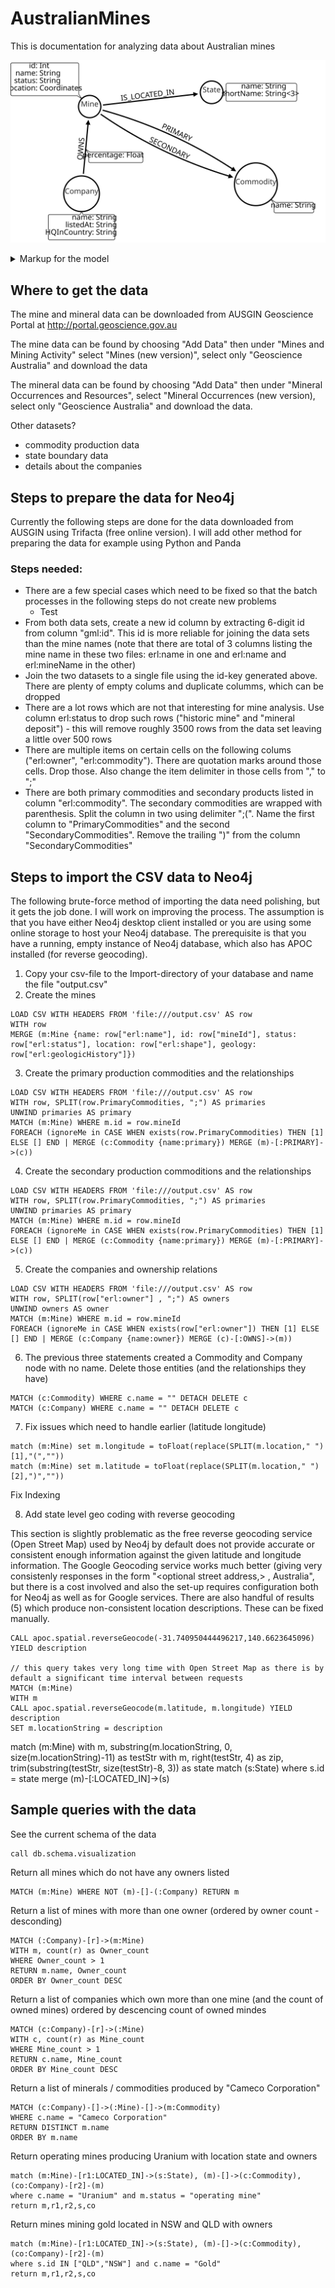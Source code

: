 # AustralianMines
This is documentation for analyzing data about Australian mines

![](img/australian_mines.svg)

<details>
  <summary>Markup for the model</summary>
  
Markup for defining data model using the Arrows graph diagraming tool at http://www.apcjones.com/arrows/#
```
<ul class="graph-diagram-markup" data-internal-scale="1.45" data-external-scale="1">
  <li class="node" data-node-id="0" data-x="170.58362237338358" data-y="-373.75836181640625">
    <span class="caption">State</span><dl class="properties"><dt>name</dt><dd>String</dd><dt>shortName</dt><dd>String&lt;3&gt;</dd></dl></li>
  <li class="node" data-node-id="3" data-x="-390.9741100442819" data-y="-307.93059881802293">
    <span class="caption">Mine</span><dl class="properties"><dt>id</dt><dd>Int</dd><dt>name</dt><dd>String</dd><dt>status</dt><dd>String</dd><dt>location</dt><dd>Coordinates</dd></dl></li>
  <li class="node" data-node-id="4" data-x="374.19542089001914" data-y="50.68015052532327">
    <span class="caption">Commodity</span><dl class="properties"><dt>name</dt><dd>String</dd></dl></li>
  <li class="node" data-node-id="5" data-x="-428.21492688409234" data-y="94.45329468825771">
    <span class="caption">Company</span><dl class="properties"><dt>name</dt><dd>String</dd><dt>listedAt</dt><dd>String</dd><dt>HQInCountry</dt><dd>String</dd></dl></li>
  <li class="relationship" data-from="3" data-to="0">
    <span class="type">IS_LOCATED_IN</span>
  </li>
  <li class="relationship" data-from="5" data-to="3">
    <span class="type">OWNS</span><dl class="properties"><dt>percentage</dt><dd>Float</dd></dl></li>
  <li class="relationship" data-from="3" data-to="4">
    <span class="type">PRIMARY</span>
  </li>
  <li class="relationship" data-from="3" data-to="4">
    <span class="type">SECONDARY</span>
  </li>
</ul>
```
</details>

## Where to get the data

The mine and mineral data can be downloaded from AUSGIN Geoscience Portal at http://portal.geoscience.gov.au

The mine data can be found by choosing "Add Data" then under "Mines and Mining Activity" select "Mines (new version)", select only "Geoscience Australia" and download the data

The mineral data can be found by choosing "Add Data" then under "Mineral Occurrences and Resources", select "Mineral Occurrences (new version), select only "Geoscience Australia" and download the data.

Other datasets?
* commodity production data
* state boundary data
* details about the companies

## Steps to prepare the data for Neo4j

Currently the following steps are done for the data downloaded from AUSGIN using Trifacta (free online version). I will add other method for preparing the data for example using Python and Panda

### Steps needed:
* There are a few special cases which need to be fixed so that the batch processes in the following steps do not create new problems
    * Test
* From both data sets, create a new id column by extracting 6-digit id from column "gml:id". This id is more reliable for joining the data sets than the mine names (note that there are total of 3 columns listing the mine name in these two files: erl:name in one and erl:name and erl:mineName in the other)
* Join the two datasets to a single file using the id-key generated above. There are plenty of empty colums and duplicate columms, which can be dropped
* There are a lot rows which are not that interesting for mine analysis. Use column erl:status to drop such rows ("historic mine" and "mineral deposit") - this will remove roughly 3500 rows from the data set leaving a little over 500 rows
* There are multiple items on certain cells on the following colums ("erl:owner", "erl:commodity"). There are quotation marks around those cells. Drop those. Also change the item delimiter in those cells from "," to ";"
* There are both primary commodities and secondary products listed in column "erl:commodity". The secondary commodities are wrapped with parenthesis. Split the column in two using delimiter ";(". Name the first column to "PrimaryCommodities" and the second "SecondaryCommodities". Remove the trailing ")" from the column "SecondaryCommodities"

## Steps to import the CSV data to Neo4j

The following brute-force method of importing the data need polishing, but it gets the job done. I will work on improving the process.
The assumption is that you have either Neo4j desktop client installed or you are using some online storage to host your Neo4j database. The prerequisite is that you have a running, empty instance of Neo4j database, which also has APOC installed (for reverse geocoding).

1. Copy your csv-file to the Import-directory of your database and name the file "output.csv"
2. Create the mines
```
LOAD CSV WITH HEADERS FROM 'file:///output.csv' AS row
WITH row
MERGE (m:Mine {name: row["erl:name"], id: row["mineId"], status: row["erl:status"], location: row["erl:shape"], geology: row["erl:geologicHistory"]})
```
3. Create the primary production commodities and the relationships
```
LOAD CSV WITH HEADERS FROM 'file:///output.csv' AS row
WITH row, SPLIT(row.PrimaryCommodities, ";") AS primaries
UNWIND primaries AS primary
MATCH (m:Mine) WHERE m.id = row.mineId
FOREACH (ignoreMe in CASE WHEN exists(row.PrimaryCommodities) THEN [1] ELSE [] END | MERGE (c:Commodity {name:primary}) MERGE (m)-[:PRIMARY]->(c))
```
4. Create the secondary production commoditions and the relationships
```
LOAD CSV WITH HEADERS FROM 'file:///output.csv' AS row
WITH row, SPLIT(row.PrimaryCommodities, ";") AS primaries
UNWIND primaries AS primary
MATCH (m:Mine) WHERE m.id = row.mineId
FOREACH (ignoreMe in CASE WHEN exists(row.PrimaryCommodities) THEN [1] ELSE [] END | MERGE (c:Commodity {name:primary}) MERGE (m)-[:PRIMARY]->(c))
```
5. Create the companies and ownership relations
```
LOAD CSV WITH HEADERS FROM 'file:///output.csv' AS row
WITH row, SPLIT(row["erl:owner"] , ";") AS owners
UNWIND owners AS owner
MATCH (m:Mine) WHERE m.id = row.mineId
FOREACH (ignoreMe in CASE WHEN exists(row["erl:owner"]) THEN [1] ELSE [] END | MERGE (c:Company {name:owner}) MERGE (c)-[:OWNS]->(m))
```
6. The previous three statements created a Commodity and Company node with no name. Delete those entities (and the relationships they have)
```
MATCH (c:Commodity) WHERE c.name = "" DETACH DELETE c
MATCH (c:Company) WHERE c.name = "" DETACH DELETE c
```
7. Fix issues which need to handle earlier (latitude longitude)
```
match (m:Mine) set m.longitude = toFloat(replace(SPLIT(m.location," ")[1],"(",""))
match (m:Mine) set m.latitude = toFloat(replace(SPLIT(m.location," ")[2],")",""))
```
Fix Indexing

8. Add state level geo coding with reverse geocoding

This section is slightly problematic as the free reverse geocoding service (Open Street Map) used by Neo4j by default does not provide accurate or consistent enough information against the given latitude and longitude information. The Google Geocoding service works much better (giving very consistenly responses in the form "<optional street address,> <City StateAbbreviation ZIP>, Australia", but there is a cost involved and also the set-up requires configuration both for Neo4j as well as for Google services. There are also handful of results (5) which produce non-consistent location descriptions. These can be fixed manually.
```
CALL apoc.spatial.reverseGeocode(-31.740950444496217,140.6623645096) YIELD description

// this query takes very long time with Open Street Map as there is by default a significant time interval between requests
MATCH (m:Mine)
WITH m
CALL apoc.spatial.reverseGeocode(m.latitude, m.longitude) YIELD description
SET m.locationString = description

```

match (m:Mine) with m, substring(m.locationString, 0, size(m.locationString)-11) as testStr
with m, right(testStr, 4) as zip, trim(substring(testStr, size(testStr)-8, 3)) as state
match (s:State) where s.id = state
merge (m)-[:LOCATED_IN]->(s)


## Sample queries with the data

See the current schema of the data
```
call db.schema.visualization
```

Return all mines which do not have any owners listed
```
MATCH (m:Mine) WHERE NOT (m)-[]-(:Company) RETURN m
```

Return a list of mines with more than one owner (ordered by owner count - desconding)
```
MATCH (:Company)-[r]->(m:Mine)
WITH m, count(r) as Owner_count
WHERE Owner_count > 1
RETURN m.name, Owner_count
ORDER BY Owner_count DESC
```

Return a list of companies which own more than one mine (and the count of owned mines) ordered by descencing count of owned mindes 
```
MATCH (c:Company)-[r]->(:Mine)
WITH c, count(r) as Mine_count
WHERE Mine_count > 1
RETURN c.name, Mine_count
ORDER BY Mine_count DESC
```

Return a list of minerals / commodities produced by "Cameco Corporation"
```
MATCH (c:Company)-[]->(:Mine)-[]->(m:Commodity)
WHERE c.name = "Cameco Corporation"
RETURN DISTINCT m.name
ORDER BY m.name
```

Return operating mines producing Uranium with location state and owners
```
match (m:Mine)-[r1:LOCATED_IN]->(s:State), (m)-[]->(c:Commodity), (co:Company)-[r2]-(m)
where c.name = "Uranium" and m.status = "operating mine"
return m,r1,r2,s,co
```

Return mines mining gold located in NSW and QLD with owners
```
match (m:Mine)-[r1:LOCATED_IN]->(s:State), (m)-[]->(c:Commodity), (co:Company)-[r2]-(m)
where s.id IN ["QLD","NSW"] and c.name = "Gold"
return m,r1,r2,s,co
```

